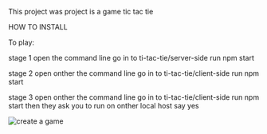 This project was project is a game tic tac tie 

HOW TO INSTALL


To play:

stage 1
 open the command line
 go in to ti-tac-tie/server-side
 run npm start

 stage 2
 open onther the command line
 go in to ti-tac-tie/client-side
 run npm start

 stage 3
 open onther the command line
 go in to ti-tac-tie/client-side
 run npm start
then they ask you to run on onther local host say yes


![create a game](https://user-images.githubusercontent.com/43778148/131251648-f1811983-bf9d-41df-8976-f63660c65f02.png)



